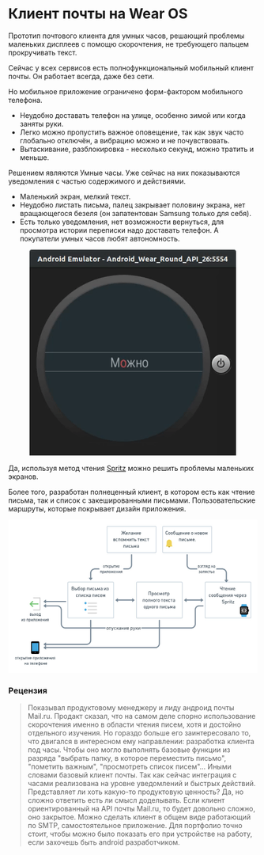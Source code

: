 # Клиент почты на Wear OS
Прототип почтового клиента для умных часов, решающий проблемы маленьких дисплеев с помощю скорочтения, не требующего пальцем прокручивать текст.

Сейчас у всех сервисов есть полнофункциональный мобильный клиент почты. Он работает всегда, даже без сети.

Но мобильное приложение ограничено форм-фактором мобильного телефона.
* Неудобно доставать телефон на улице, особенно зимой или когда заняты руки.
* Легко можно пропустить важное оповещение, так как звук часто глобально отключён, а вибрацию можно и не почувствовать.
* Вытаскивание, разблокировка - несколько секунд, можно тратить и меньше.

Решением являются Умные часы. Уже сейчас на них показываются уведомления с частью содержимого и действиями.

* Маленький экран, мелкий текст.
* Неудобно листать письма, палец закрывает половину экрана, нет вращающегося безеля (он запатентован Samsung только для себя).
* Есть только уведомления, нет возможности вернуться, для просмотра истории переписки надо доставать телефон. А покупатели умных часов любят автономность.

<p align="center"><img src="https://raw.githubusercontent.com/OlegSchwann/mail-ru-spritz-client/master/doc/presentation/presentation%20abstracts.gif"></p>

Да, используя метод чтения [Spritz](https://www.spritz.com/) можно решить проблемы маленьких экранов.

Более того, разработан полнеценный клиент, в котором есть как чтение письма, так и список с закешированными письмами. Пользовательские маршруты, которые покрывает дизайн приложения.

<p align="center"><img src="https://raw.githubusercontent.com/OlegSchwann/mail-ru-spritz-client/master/doc/presentation/%D0%9F%D0%B5%D1%80%D0%B5%D1%85%D0%BE%D0%B4%D1%8B%20%D0%BC%D0%B5%D0%B6%D0%B4%D1%83%20%D1%8D%D0%BA%D1%80%D0%B0%D0%BD%D0%B0%D0%BC%D0%B8.jpg"></p>




### Рецензия
> Показывал продуктовому менеджеру и лиду андроид почты Mail.ru. Продакт сказал, что на самом деле спорно использование скорочтения именно в области чтения писем, хотя и достойно отдельного изучения. Но гораздо больше его заинтересовало то, что двигался в интересном ему направлении: разработка клиента под часы. Чтобы оно могло выполнять базовые функции из разряда "выбрать папку, в которое переместить письмо", "пометить важным", "просмотреть список писем"... Иными словами базовый клиент почты. Так как сейчас интеграция с часами реализована на уровне уведомлений и быстрых действий. Представляет ли хоть какую-то продуктовую ценность? Да, но сложно ответить есть ли смысл доделывать. Если клиент ориентированный на API почты Mail.ru, то будет довольно сложно, оно закрытое. Можно сделать клиент в общем виде работающий по SMTP, самостоятельное приложение. Для портфолио точно стоит, чтобы можно было показать его при устройстве на работу, если захочешь быть android разработчиком.
